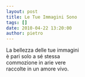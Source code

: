 ```yaml
---
layout: post
title: Le Tue Immagini Sono
tags: []
date: 2010-04-22 13:20:00
author: pietro
---
```

La bellezza delle tue immagini<br/>è pari solo a sé stessa<br/>commozione in arie vere<br/>raccolte in un amore vivo.
